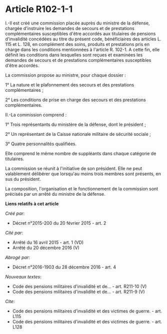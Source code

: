# Article R102-1-1

I.-Il est créé une commission placée auprès du ministre de la défense, chargée d'instruire les demandes de secours et de
prestations complémentaires susceptibles d'être accordés aux titulaires de pensions d'invalidité concédées au titre du
présent code, bénéficiaires des articles L. 115 et L. 128, en complément des soins, produits et prestations pris en charge
dans les conditions mentionnées à l'article R. 102-1. A cette fin, elle définit les conditions dans lesquelles sont reçues et
examinées les demandes de secours et de prestations complémentaires susceptibles d'être accordés. 

La commission propose au ministre, pour chaque dossier : 

1° La nature et le plafonnement des secours et des prestations complémentaires ; 

2° Les conditions de prise en charge des secours et des prestations complémentaires. 

II.-La commission comprend : 

1° Trois représentants du ministère de la défense, dont le président ; 

2° Un représentant de la Caisse nationale militaire de sécurité sociale ; 

3° Quatre personnalités qualifiées. 

Elle comprend le même nombre de suppléants dans chaque catégorie de titulaires. 

La commission se réunit à l'initiative de son président. Elle ne peut valablement délibérer que lorsqu'au moins trois membres
sont présents, en sus du président. 

La composition, l'organisation et le fonctionnement de la commission sont précisés par un arrêté du ministre de la défense.

**Liens relatifs à cet article**

_Créé par_:

  - Décret n°2015-200 du 20 février 2015 - art. 2

_Cité par_:

  - Arrêté du 16 avril 2015 - art. 1 (VD)
  - Arrêté du 20 décembre 2016 (V)

_Abrogé par_:

  - Décret n°2016-1903 du 28 décembre 2016 - art. 4

_Nouveaux textes_:

  - Code des pensions militaires d'invalidité et de... - art. R211-10 (V)
  - Code des pensions militaires d'invalidité et de... - art. R211-9 (V)

_Cite_:

  - Code des pensions militaires d'invalidité et des victimes de guerre. - art. L115
  - Code des pensions militaires d'invalidité et des victimes de guerre. - art. L128
